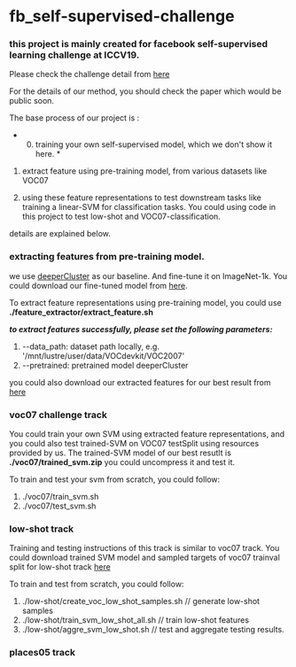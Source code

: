 # fb_self-supervised-challenge

### this project is mainly created for facebook self-supervised learning challenge at ICCV19.

Please check the challenge detail from [here](https://sites.google.com/view/fb-ssl-challenge-iccv19/home#h.p_Yhrh_WnhW4Hh)

For the details of our method, you should check the paper which would be public soon.

The base process of our project is :

* 0) training your own self-supervised model, which we don't show it here. *

1) extract feature using pre-training model, from various datasets like VOC07

2) using these feature representations to test downstream tasks like training a linear-SVM for classification tasks. You could using code in this project to test low-shot and VOC07-classification.

details are explained below.

### extracting features from pre-training model.

we use [deeperCluster](https://research.fb.com/publications/unsupervised-pre-training-of-image-features-on-non-curated-data/) as our baseline. And fine-tune it on ImageNet-1k. You could download our fine-tuned model from [here]().

To extract feature representations using pre-training model, you could use **./feature_extractor/extract_feature.sh**

***to extract features successfully, please set the following parameters:***

1) --data_path: dataset path locally, e.g. '/mnt/lustre/user/data/VOCdevkit/VOC2007'
2) --pretrained: pretrained model deeperCluster 

you could also download our extracted features for our best result from [here]()

### voc07 challenge track

You could train your own SVM using extracted feature representations, and you could also test trained-SVM on VOC07 testSplit using resources provided by us. The trained-SVM model of our best resutlt is **./voc07/trained_svm.zip** you could uncompress it and test it.

To train and test your svm from scratch, you could follow:

1) ./voc07/train_svm.sh
2) ./voc07/test_svm.sh

### low-shot track

Training and testing instructions of this track is similar to voc07 track. You could download trained SVM model and sampled targets of voc07 trainval split for low-shot track [here]()

To train and test from scratch, you could follow:

1) ./low-shot/create_voc_low_shot_samples.sh  // generate low-shot samples
2) ./low-shot/train_svm_low_shot_all.sh       // train low-shot features
3) ./low-shot/aggre_svm_low_shot.sh           // test and aggregate testing results.

### places05 track
